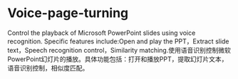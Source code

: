# Voice-page-turning
Control the playback of Microsoft PowerPoint slides using voice recognition. Specific features include:Open and play the PPT，Extract slide text，Speech recognition control，Similarity matching.使用语音识别控制微软PowerPoint幻灯片的播放。具体功能包括：打开和播放PPT，提取幻灯片文本，语音识别控制，相似度匹配。
